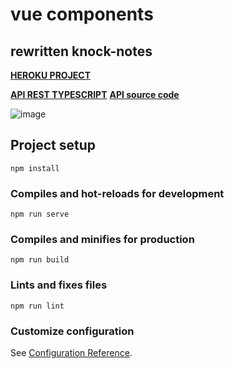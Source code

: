 # vue components

## rewritten knock-notes

[**HEROKU PROJECT**](https://knocknotes.herokuapp.com/)

[**API REST TYPESCRIPT**](https://knock-api-ts.herokuapp.com/)
[**API source code**](https://github.com/scyth3-c/API-TS-NODEJS)

![image](https://user-images.githubusercontent.com/52190352/144729402-b82e52ba-e181-4c8d-a8fa-387427bd2456.png)



## Project setup
```
npm install
```

### Compiles and hot-reloads for development
```
npm run serve
```

### Compiles and minifies for production
```
npm run build
```

### Lints and fixes files
```
npm run lint
```

### Customize configuration
See [Configuration Reference](https://cli.vuejs.org/config/).
